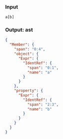 ### Input
```js parse:expr
a[b]
```

### Output: ast
```json
{
  "Member": {
    "span": "0:4",
    "object": {
      "Expr": {
        "IdentRef": {
          "span": "0:1",
          "name": "a"
        }
      }
    },
    "property": {
      "Expr": {
        "IdentRef": {
          "span": "2:3",
          "name": "b"
        }
      }
    }
  }
}
```
